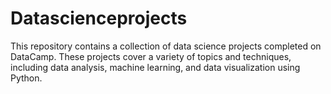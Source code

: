 # Datascienceprojects
This repository contains a collection of data science projects completed on DataCamp. These projects cover a variety of topics and techniques, including data analysis, machine learning, and data visualization using Python.
